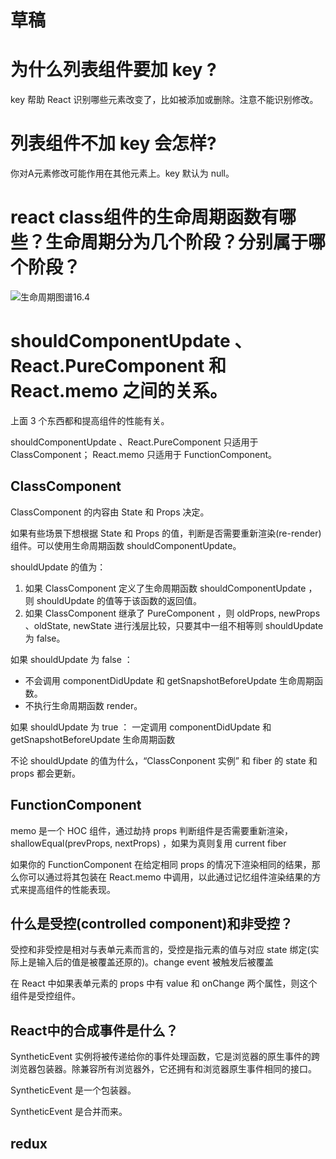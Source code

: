 <!-- markdownlint-disable -->
# 草稿

# 为什么列表组件要加 key ?
key 帮助 React 识别哪些元素改变了，比如被添加或删除。注意不能识别修改。

# 列表组件不加 key 会怎样?
你对A元素修改可能作用在其他元素上。key 默认为 null。

# react class组件的生命周期函数有哪些？生命周期分为几个阶段？分别属于哪个阶段？

![生命周期图谱16.4](https://oss.taichiyi.com/markdown/os96fh8k.jpg)

# shouldComponentUpdate 、React.PureComponent 和 React.memo 之间的关系。

上面 3 个东西都和提高组件的性能有关。

shouldComponentUpdate 、React.PureComponent 只适用于 ClassComponent；
React.memo 只适用于 FunctionComponent。

## ClassComponent

ClassComponent 的内容由 State 和 Props 决定。

如果有些场景下想根据 State 和 Props 的值，判断是否需要重新渲染(re-render)组件。可以使用生命周期函数 shouldComponentUpdate。

shouldUpdate 的值为：

1. 如果 ClassComponent 定义了生命周期函数 shouldComponentUpdate ，则 shouldUpdate 的值等于该函数的返回值。
2. 如果 ClassComponent 继承了 PureComponent ，则 oldProps, newProps 、oldState, newState 进行浅层比较，只要其中一组不相等则 shouldUpdate 为 false。

如果 shouldUpdate 为 false ：
- 不会调用 componentDidUpdate 和 getSnapshotBeforeUpdate 生命周期函数。
- 不执行生命周期函数 render。

如果 shouldUpdate 为 true ：
一定调用 componentDidUpdate 和 getSnapshotBeforeUpdate 生命周期函数

不论 shouldUpdate 的值为什么，“ClassConponent 实例” 和 fiber 的 state 和 props 都会更新。

## FunctionComponent

memo 是一个 HOC 组件，通过劫持 props 判断组件是否需要重新渲染， shallowEqual(prevProps, nextProps) ，如果为真则复用 current fiber 

如果你的 FunctionComponent 在给定相同 props 的情况下渲染相同的结果，那么你可以通过将其包装在 React.memo 中调用，以此通过记忆组件渲染结果的方式来提高组件的性能表现。

## 什么是受控(controlled component)和非受控？

受控和非受控是相对与表单元素而言的，受控是指元素的值与对应 state 绑定(实际上是输入后的值是被覆盖还原的)。change event 被触发后被覆盖

在 React 中如果表单元素的 props 中有 value 和 onChange 两个属性，则这个组件是受控组件。

## React中的合成事件是什么？

SyntheticEvent 实例将被传递给你的事件处理函数，它是浏览器的原生事件的跨浏览器包装器。除兼容所有浏览器外，它还拥有和浏览器原生事件相同的接口。

SyntheticEvent 是一个包装器。

SyntheticEvent 是合并而来。

## redux
